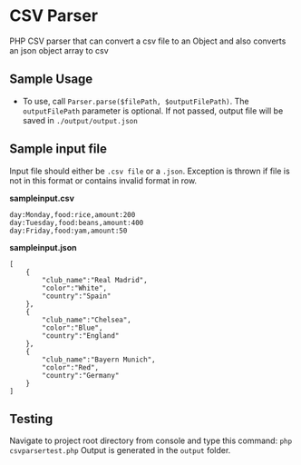 # CSV Parser
PHP CSV parser that can convert a csv file to an Object and also
converts an json object array to csv

## Sample Usage
* To use, call `Parser.parse($filePath, $outputFilePath)`. The `outputFilePath`
parameter is optional. If not passed, output file will be saved in
`./output/output.json`

## Sample input file
Input file should either be `.csv file` or a `.json`. Exception is thrown if
file is not in this format or contains invalid format in row.

**sampleinput.csv**
```
day:Monday,food:rice,amount:200
day:Tuesday,food:beans,amount:400
day:Friday,food:yam,amount:50
```

**sampleinput.json**
```
[
    {
        "club_name":"Real Madrid",
        "color":"White",
        "country":"Spain"
    },
    {
        "club_name":"Chelsea",
        "color":"Blue",
        "country":"England"
    },
    {
        "club_name":"Bayern Munich",
        "color":"Red",
        "country":"Germany"
    }
]
```

## Testing
Navigate to project root directory from console and type this command:
`php csvparsertest.php`
Output is generated in the `output` folder.
